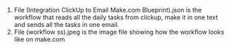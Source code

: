 1. File (Integration ClickUp to Email Make.com Blueprint).json is the workflow that reads all the daily tasks from clickup, make it in one text and sends all the tasks in one email.
2. File (workflow ss).jpeg is the image file showing how the workflow looks like on make.com
